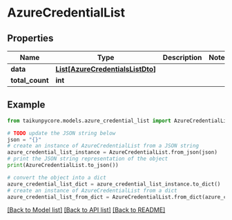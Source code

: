 # AzureCredentialList


## Properties

Name | Type | Description | Notes
------------ | ------------- | ------------- | -------------
**data** | [**List[AzureCredentialsListDto]**](AzureCredentialsListDto.md) |  | 
**total_count** | **int** |  | 

## Example

```python
from taikunpycore.models.azure_credential_list import AzureCredentialList

# TODO update the JSON string below
json = "{}"
# create an instance of AzureCredentialList from a JSON string
azure_credential_list_instance = AzureCredentialList.from_json(json)
# print the JSON string representation of the object
print(AzureCredentialList.to_json())

# convert the object into a dict
azure_credential_list_dict = azure_credential_list_instance.to_dict()
# create an instance of AzureCredentialList from a dict
azure_credential_list_from_dict = AzureCredentialList.from_dict(azure_credential_list_dict)
```
[[Back to Model list]](../README.md#documentation-for-models) [[Back to API list]](../README.md#documentation-for-api-endpoints) [[Back to README]](../README.md)


